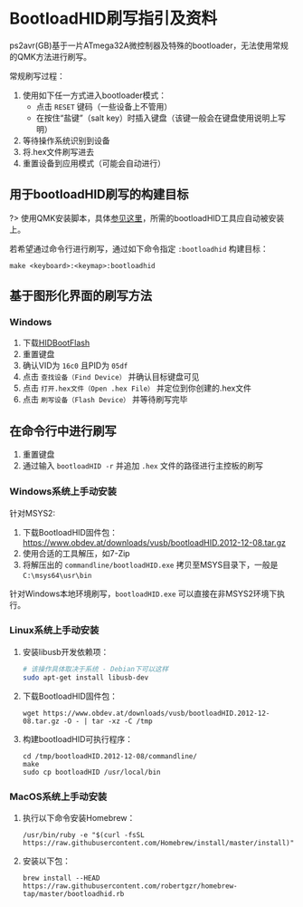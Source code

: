 # BootloadHID刷写指引及资料

<!---
  original document: 0.15.12:docs/flashing_bootloadhid.md
  git diff 0.15.12 HEAD -- docs/flashing_bootloadhid.md | cat
-->

ps2avr(GB)基于一片ATmega32A微控制器及特殊的bootloader，无法使用常规的QMK方法进行刷写。

常规刷写过程：

1. 使用如下任一方式进入bootloader模式：
    * 点击 `RESET` 键码（一些设备上不管用）
    * 在按住“盐键”（salt key）时插入键盘（该键一般会在键盘使用说明上写明）
2. 等待操作系统识别到设备
3. 将.hex文件刷写进去
4. 重置设备到应用模式（可能会自动进行）

## 用于bootloadHID刷写的构建目标

?> 使用QMK安装脚本，具体[参见这里](zh-cn/newbs_getting_started.md)，所需的bootloadHID工具应自动被安装上。

若希望通过命令行进行刷写，通过如下命令指定 `:bootloadhid` 构建目标：

    make <keyboard>:<keymap>:bootloadhid

## 基于图形化界面的刷写方法

### Windows
1. 下载[HIDBootFlash](http://vusb.wikidot.com/project:hidbootflash)
2. 重置键盘
3. 确认VID为 `16c0` 且PID为 `05df`
4. 点击 `查找设备（Find Device）` 并确认目标键盘可见
5. 点击 `打开.hex文件（Open .hex File）` 并定位到你创建的.hex文件
6. 点击 `刷写设备（Flash Device）` 并等待刷写完毕

## 在命令行中进行刷写

1. 重置键盘 
2. 通过输入 `bootloadHID -r` 并追加 `.hex` 文件的路径进行主控板的刷写

### Windows系统上手动安装
针对MSYS2:
1. 下载BootloadHID固件包：https://www.obdev.at/downloads/vusb/bootloadHID.2012-12-08.tar.gz
2. 使用合适的工具解压，如7-Zip
3. 将解压出的 `commandline/bootloadHID.exe` 拷贝至MSYS目录下，一般是 `C:\msys64\usr\bin`

针对Windows本地环境刷写，`bootloadHID.exe` 可以直接在非MSYS2环境下执行。

### Linux系统上手动安装
1. 安装libusb开发依赖项：
    ```bash
    # 该操作具体取决于系统 - Debian下可以这样
    sudo apt-get install libusb-dev
    ```
2. 下载BootloadHID固件包：
    ```
    wget https://www.obdev.at/downloads/vusb/bootloadHID.2012-12-08.tar.gz -O - | tar -xz -C /tmp
    ```
3. 构建bootloadHID可执行程序：
    ```
    cd /tmp/bootloadHID.2012-12-08/commandline/
    make
    sudo cp bootloadHID /usr/local/bin
    ```

### MacOS系统上手动安装
1. 执行以下命令安装Homebrew：
    ```
    /usr/bin/ruby -e "$(curl -fsSL https://raw.githubusercontent.com/Homebrew/install/master/install)"
    ```
2. 安装以下包：
    ```
    brew install --HEAD https://raw.githubusercontent.com/robertgzr/homebrew-tap/master/bootloadhid.rb
    ```
